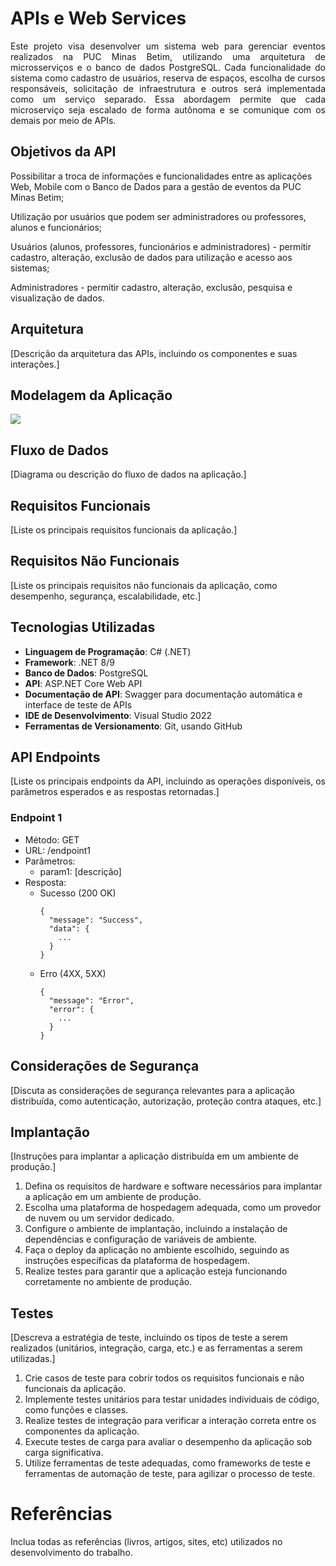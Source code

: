 # APIs e Web Services

<p align="justify"> Este projeto visa desenvolver um sistema web para gerenciar eventos realizados na PUC Minas Betim, utilizando uma arquitetura de microsserviços e o banco de dados PostgreSQL. Cada funcionalidade do sistema como cadastro de usuários, reserva de espaços, escolha de cursos responsáveis, solicitação de infraestrutura e outros será implementada como um serviço separado. Essa abordagem permite que cada microserviço seja escalado de forma autônoma e se comunique com os demais por meio de APIs.</p>


## Objetivos da API

Possibilitar a troca de informações e funcionalidades entre as aplicações Web, Mobile com o Banco de Dados para a gestão de eventos da PUC Minas Betim; 

Utilização por usuários que podem ser administradores ou professores, alunos e funcionários; 

Usuários (alunos, professores, funcionários e administradores) - permitir cadastro, alteração, exclusão de dados para utilização e acesso aos sistemas; 

Administradores - permitir cadastro, alteração, exclusão, pesquisa e visualização de dados. 


## Arquitetura

[Descrição da arquitetura das APIs, incluindo os componentes e suas interações.]

## Modelagem da Aplicação

<img src="[URL_da_Imagem](https://viewer.diagrams.net/?tags=%7B%7D&lightbox=1&highlight=0000ff&layers=1&nav=1#G1V12PWVCQfJjKf-l-ue9lXOHDuKVF1rDJ)">


## Fluxo de Dados

[Diagrama ou descrição do fluxo de dados na aplicação.]

## Requisitos Funcionais

[Liste os principais requisitos funcionais da aplicação.]

## Requisitos Não Funcionais

[Liste os principais requisitos não funcionais da aplicação, como desempenho, segurança, escalabilidade, etc.]

## Tecnologias Utilizadas

- **Linguagem de Programação**: C# (.NET)
- **Framework**: .NET 8/9
- **Banco de Dados**: PostgreSQL
- **API**: ASP.NET Core Web API
- **Documentação de API**: Swagger para documentação automática e interface de teste de APIs
- **IDE de Desenvolvimento**: Visual Studio 2022
- **Ferramentas de Versionamento**: Git, usando GitHub


## API Endpoints

[Liste os principais endpoints da API, incluindo as operações disponíveis, os parâmetros esperados e as respostas retornadas.]

### Endpoint 1
- Método: GET
- URL: /endpoint1
- Parâmetros:
  - param1: [descrição]
- Resposta:
  - Sucesso (200 OK)
    ```
    {
      "message": "Success",
      "data": {
        ...
      }
    }
    ```
  - Erro (4XX, 5XX)
    ```
    {
      "message": "Error",
      "error": {
        ...
      }
    }
    ```


## Considerações de Segurança

[Discuta as considerações de segurança relevantes para a aplicação distribuída, como autenticação, autorização, proteção contra ataques, etc.]

## Implantação

[Instruções para implantar a aplicação distribuída em um ambiente de produção.]

1. Defina os requisitos de hardware e software necessários para implantar a aplicação em um ambiente de produção.
2. Escolha uma plataforma de hospedagem adequada, como um provedor de nuvem ou um servidor dedicado.
3. Configure o ambiente de implantação, incluindo a instalação de dependências e configuração de variáveis de ambiente.
4. Faça o deploy da aplicação no ambiente escolhido, seguindo as instruções específicas da plataforma de hospedagem.
5. Realize testes para garantir que a aplicação esteja funcionando corretamente no ambiente de produção.

## Testes

[Descreva a estratégia de teste, incluindo os tipos de teste a serem realizados (unitários, integração, carga, etc.) e as ferramentas a serem utilizadas.]

1. Crie casos de teste para cobrir todos os requisitos funcionais e não funcionais da aplicação.
2. Implemente testes unitários para testar unidades individuais de código, como funções e classes.
3. Realize testes de integração para verificar a interação correta entre os componentes da aplicação.
4. Execute testes de carga para avaliar o desempenho da aplicação sob carga significativa.
5. Utilize ferramentas de teste adequadas, como frameworks de teste e ferramentas de automação de teste, para agilizar o processo de teste.

# Referências

Inclua todas as referências (livros, artigos, sites, etc) utilizados no desenvolvimento do trabalho.
